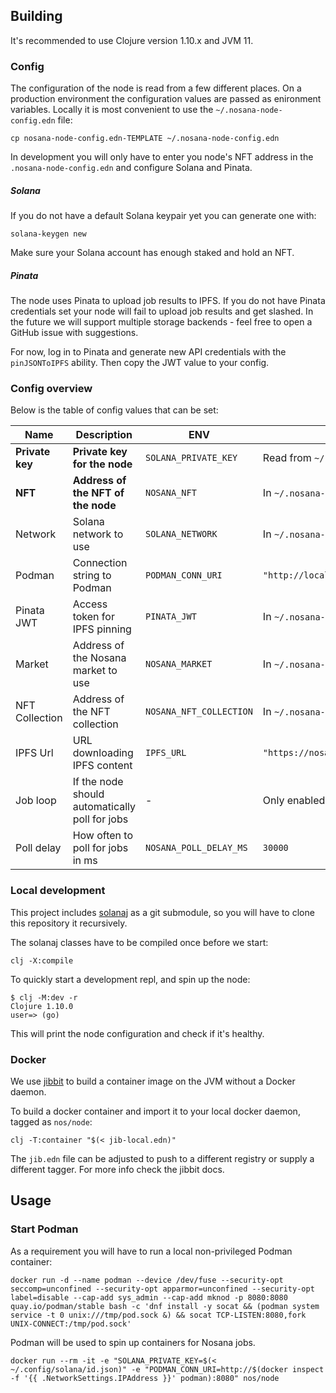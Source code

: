 ## Building

It's recommended to use Clojure version 1.10.x and JVM 11.

### Config

The configuration of the node is read from a few different places. On
a production environment the configuration values are passed as
enironment variables. Locally it is most convenient to use the
`~/.nosana-node-config.edn` file:

```
cp nosana-node-config.edn-TEMPLATE ~/.nosana-node-config.edn
```

In development you will only have to enter you node's NFT address in
the `.nosana-node-config.edn` and configure Solana and Pinata.

##### Solana

If you do not have a default Solana keypair yet you can generate one
with:

```
solana-keygen new
```

Make sure your Solana account has enough staked and hold an NFT.

##### Pinata

The node uses Pinata to upload job results to IPFS. If you do not have
Pinata credentials set your node will fail to upload job results and
get slashed. In the future we will support multiple storage backends -
feel free to open a GitHub issue with suggestions.

For now, log in to Pinata and generate new API credentials with the
`pinJSONToIPFS` ability. Then copy the JWT value to your config.

### Config overview

Below is the table of config values that can be set:

| Name            | Description                                    | ENV                     | Default                                |
|-----------------|------------------------------------------------|-------------------------|----------------------------------------|
| **Private key** | **Private key for the node**                   | `SOLANA_PRIVATE_KEY`    | Read from `~/.config/solana/id.jon`    |
| **NFT**         | **Address of the NFT of the node**             | `NOSANA_NFT`            | In `~/.nosana-node-config.edn`         |
| Network         | Solana network to use                          | `SOLANA_NETWORK`        | In `~/.nosana-node-config.edn`         |
| Podman          | Connection string to Podman                    | `PODMAN_CONN_URI`       | `"http://localhost8080"`               |
| Pinata JWT      | Access token for IPFS pinning                  | `PINATA_JWT`            | In `~/.nosana-node-config.edn`         |
| Market          | Address of the Nosana market to use            | `NOSANA_MARKET`         | In `~/.nosana-node-config.edn`         |
| NFT Collection  | Address of the NFT collection                  | `NOSANA_NFT_COLLECTION` | In `~/.nosana-node-config.edn`         |
| IPFS Url        | URL downloading IPFS content                   | `IPFS_URL`              | `"https://nosana.mypinata.cloud/ipfs"` |
| Job loop        | If the node should automatically poll for jobs | -                       | Only enabled in `prod`                 |
| Poll delay      | How often to poll for jobs in ms               | `NOSANA_POLL_DELAY_MS`  | `30000`                                |

### Local development

This project includes [solanaj](https://github.com/p2p-org/solanaj) as
a git submodule, so you will have to clone this repository it
recursively.

The solanaj classes have to be compiled once before we start:

```
clj -X:compile
```

To quickly start a development repl, and spin up the node:

```
$ clj -M:dev -r
Clojure 1.10.0
user=> (go)
```

This will print the node configuration and check if it's healthy.

### Docker

We use [jibbit](https://github.com/atomisthq/jibbit) to build a
container image on the JVM without a Docker daemon.

To build a docker container and import it to your local docker daemon,
tagged as `nos/node`:

```
clj -T:container "$(< jib-local.edn)"
```

The `jib.edn` file can be adjusted to push to a different registry or
supply a different tagger. For more info check the jibbit docs.

## Usage

### Start Podman

As a requirement you will have to run a local non-privileged Podman container:

```
docker run -d --name podman --device /dev/fuse --security-opt seccomp=unconfined --security-opt apparmor=unconfined --security-opt label=disable --cap-add sys_admin --cap-add mknod -p 8080:8080 quay.io/podman/stable bash -c 'dnf install -y socat && (podman system service -t 0 unix:///tmp/pod.sock &) && socat TCP-LISTEN:8080,fork UNIX-CONNECT:/tmp/pod.sock'
```

Podman will be used to spin up containers for Nosana jobs.



```
docker run --rm -it -e "SOLANA_PRIVATE_KEY=$(< ~/.config/solana/id.json)" -e "PODMAN_CONN_URI=http://$(docker inspect -f '{{ .NetworkSettings.IPAddress }}' podman):8080" nos/node
```
